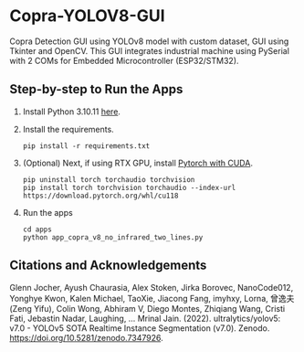 # Copra-YOLOV8-GUI

Copra Detection GUI using YOLOv8 model with custom dataset, GUI using Tkinter and OpenCV. This GUI integrates industrial machine using PySerial with 2 COMs for Embedded Microcontroller (ESP32/STM32).

## Step-by-step to Run the Apps

1. Install Python 3.10.11 [here](https://www.python.org/downloads/release/python-31011/).

2. Install the requirements.
    ```
    pip install -r requirements.txt
    ```

3. (Optional) Next, if using RTX GPU, install [Pytorch with CUDA](https://pytorch.org/get-started/locally/).
    ```
    pip uninstall torch torchaudio torchvision
    pip install torch torchvision torchaudio --index-url https://download.pytorch.org/whl/cu118
    ```

4. Run the apps
    ```
    cd apps
    python app_copra_v8_no_infrared_two_lines.py
    ```

## Citations and Acknowledgements

Glenn Jocher, Ayush Chaurasia, Alex Stoken, Jirka Borovec, NanoCode012, Yonghye Kwon, Kalen Michael, TaoXie, Jiacong Fang, imyhxy, Lorna, 曾逸夫(Zeng Yifu), Colin Wong, Abhiram V, Diego Montes, Zhiqiang Wang, Cristi Fati, Jebastin Nadar, Laughing, … Mrinal Jain. (2022). ultralytics/yolov5: v7.0 - YOLOv5 SOTA Realtime Instance Segmentation (v7.0). Zenodo. https://doi.org/10.5281/zenodo.7347926.
